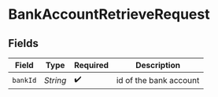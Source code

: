 # BankAccountRetrieveRequest


## Fields

| Field                  | Type                   | Required               | Description            |
| ---------------------- | ---------------------- | ---------------------- | ---------------------- |
| `bankId`               | *String*               | :heavy_check_mark:     | id of the bank account |